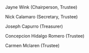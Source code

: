 Jayne Wink (Chairperson, Trustee)

Nick Calamaro (Secretary, Trustee)

Joseph Capurro (Treasurer)

Concepcion Hidalgo Romero (Trustee)

Carmen Mclaren (Trustee)